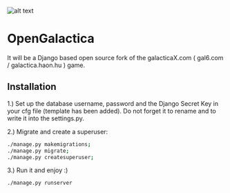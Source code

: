 ![alt text](https://github.com/hmikihth/OpenGalactica/blob/master/Screenshot_20200609_145743.jpg "Open Source GalacticaX Fork")

# OpenGalactica

It will be a Django based open source fork of the galacticaX.com ( gal6.com / galactica.haon.hu ) game.

## Installation

1.) Set up the database username, password and the Django Secret Key in your cfg file (template has been added). Do not forget it to rename and to write it into the settings.py.

2.) Migrate and create a superuser:
```bash
./manage.py makemigrations; 
./manage.py migrate;
./manage.py createsuperuser;
```

3.) Run it and enjoy :)

```bash
./manage.py runserver
```